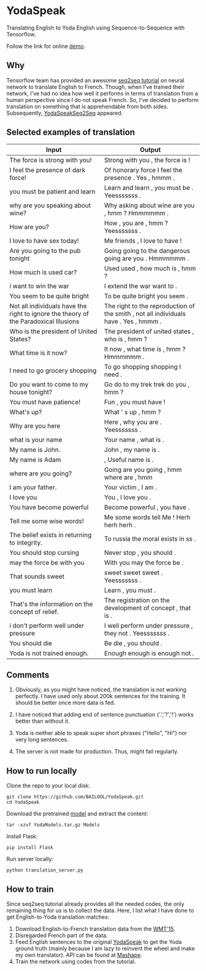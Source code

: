 # YodaSpeak
Translating English to Yoda English using Sequence-to-Sequence with Tensorflow.

Follow the link for online [demo](http://yodaspeakseq2seq.info/).

## Why
Tensorflow team has provided an awesome [seq2seq tutorial](https://www.tensorflow.org/versions/r1.3/tutorials/seq2seq) on neural network to translate English to French. Though, when I've trained their network, I've had no idea how well it performs in terms of translation from a human perspective since I do not speak French. So, I've decided to perform translation on something that is apprehendable from both sides. Subsequently, [YodaSpeakSeq2Seq](http://yodaspeakseq2seq.info/) appeared.

## Selected examples of translation
|Input|Output|
|-----|------|
| The force is strong with you!    |   Strong with you , the force is !   |
| I feel the presence of dark force!    | Of honorary force I feel the presence . Yes , hmmm .     |
| you must be patient and learn | Learn and learn , you must be . Yeesssssss . |
| why are you speaking about wine? | Why asking about wine are you , hmm ? Hmmmmmm . |
| How are you? | How , you are , hmm ? Yeesssssss . |
| I love to have sex today! | Me friends , I love to have ! |
| Are you going to the pub tonight | Going going to the dangerous going are you . Hmmmmmm . |
| How much is used car? | Used used , how much is , hmm ? |
| i want to win the war | I extend the war want to . |
| You seem to be quite bright | To be quite bright you seem . |
| Not all individuals have the right to ignore the theory of the Paradoxical Illusions | The right to the reproduction of the smith , not all individuals have . Yes , hmmm . |
| Who is the president of United States? | The president of united states , who is , hmm ? |
| What time is it now? | It now , what time is , hmm ? Hmmmmmm . |
| I need to go grocery shopping | To go shopping shopping I need . |
| Do you want to come to my house tonight? | Go do to my trek trek do you , hmm ? |
| You must have patience! | Fun , you must have ! |
| What's up?  | What ' s up , hmm ? |
| Why are you here | Here , why you are . Yeesssssss . |
| what is your name | Your name , what is . |
| My name is John. | John , my name is . |
| My name is Adam | , Useful name is . |
| where are you going? | Going are you going , hmm where are , hmm |
| I am your father. | Your victim , I am . |
| I love you | You , I love you . |
| You have become powerful | Become powerful , you have . |
| Tell me some wise words! | Me some words tell Me ! Herh herh herh . |
| The belief exists in returning to integrity. | To russia the moral exists in ss . |
| You should stop cursing | Never stop , you should . |
| may the force be with you | With you may the force be . |
| That sounds sweet | sweet sweet sweet . Yeesssssss . |
| you must learn | Learn , you must . |
| That's the information on the concept of relief. | The registration on the development of concept , that is . |
| i don't perform well under pressure | I well perform under pressure , they not . Yeesssssss . |
| You should die    | Be die , you should .     |
| Yoda is not trained enough.| Enough enough is enough not . |

## Comments

1. Obviously, as you might have noticed, the translation is not working perfectly. I have used only about 200k sentences for the training. It should be better once more data is fed.

2. I have noticed that adding end of sentence punctuation ('.','?','!') works better than without it.

3. Yoda is neither able to speak super short phrases ("Hello", "Hi") nor very long sentences.

2. The server is not made for production. Thus, might fail regularly.

## How to run locally
Clone the repo to your local disk:
```
git clone https://github.com/BAILOOL/YodaSpeak.git
cd YodaSpeak
```

Download the pretrained [model](https://1drv.ms/u/s!AiL1Yzy0p5Yhgxr4g5U_98J5VQvZ) and extract the content:
```
tar -xzvf YodaModels.tar.gz Models
```

Install Flask:
```
pip install Flask
```

Run server locally:
```
python translation_server.py
```

## How to train
Since seq2seq tutorial already provides all the needed codes, the only remaining thing for us is to collect the data. Here, I list what I have done to get English-to-Yoda translation matches:

1. Download English-to-French translation data from the [WMT'15](http://www.statmt.org/wmt15/translation-task.html).
2. Disregarded French part of the data.
3. Feed English sentences to the original [YodaSpeak](http://www.yodaspeak.co.uk/index.php) to get the Yoda ground truth (mainly because I am lazy to reinvent the wheel and make my own translator). API can be found at [Mashape](https://market.mashape.com/explore).
4. Train the network using codes from the tutorial.



